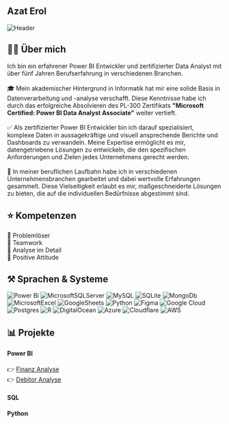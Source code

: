 ## Azat Erol

![Header](https://media.licdn.com/dms/image/v2/D4E16AQFqFg1pvQRLtQ/profile-displaybackgroundimage-shrink_350_1400/B4EZWpZ48oHMAY-/0/1742303892185?e=1747872000&v=beta&t=osQOk02nfLmEK-hkTIFTP9Um18u8RWDjnhEG99H6h0k)

## 👩‍💻 Über mich
Ich bin ein erfahrener Power BI Entwickler und zertifizierter Data Analyst mit über fünf Jahren Berufserfahrung in verschiedenen Branchen.<br><br>🎓 Mein akademischer Hintergrund in Informatik hat mir eine solide Basis in Datenverarbeitung und -analyse verschafft. Diese Kenntnisse habe ich durch das erfolgreiche Absolvieren des PL-300 Zertifikats **"Microsoft Certified: Power BI Data Analyst Associate"** weiter vertieft.<br><br>✅ Als zertifizierter Power BI Entwickler bin ich darauf spezialisiert, komplexe Daten in aussagekräftige und visuell ansprechende Berichte und Dashboards zu verwandeln. Meine Expertise ermöglicht es mir, datengetriebene Lösungen zu entwickeln, die den spezifischen Anforderungen und Zielen jedes Unternehmens gerecht werden.<br><br>💼 In meiner beruflichen Laufbahn habe ich in verschiedenen Unternehmensbranchen gearbeitet und dabei wertvolle Erfahrungen gesammelt. Diese Vielseitigkeit erlaubt es mir, maßgeschneiderte Lösungen zu bieten, die auf die individuellen Bedürfnisse abgestimmt sind.

## ⭐ Kompetenzen
 :small_blue_diamond: Problemlöser <br>
 :small_blue_diamond: Teamwork <br>
 :small_blue_diamond: Analyse im Detail <br>
 :small_blue_diamond: Positive Attitude

## ⚒️ Sprachen & Systeme
![Power Bi](https://img.shields.io/badge/power_bi-F2C811?style=for-the-badge&logo=powerbi&logoColor=black) ![MicrosoftSQLServer](https://img.shields.io/badge/Microsoft%20SQL%20Server-CC2927?style=for-the-badge&logo=microsoft%20sql%20server&logoColor=white) ![MySQL](https://img.shields.io/badge/mysql-4479A1.svg?style=for-the-badge&logo=mysql&logoColor=white) ![SQLite](https://img.shields.io/badge/sqlite-%2307405e.svg?style=for-the-badge&logo=sqlite&logoColor=white) ![MongoDb](https://camo.githubusercontent.com/85c80c78c80eb82039b11322eae10e7294ed4ec90b52eb25959f9a881d0341a1/68747470733a2f2f696d672e736869656c64732e696f2f62616467652f4d6f6e676f44422d3030413234363f7374796c653d666f722d7468652d6261646765266c6f676f3d6d6f6e676f6462266c6f676f436f6c6f723d7768697465) ![MicrosoftExcel](https://camo.githubusercontent.com/a1d1738064e19ca9924cedb662c9b7212bba3954234c2f6559d4602faa593feb/68747470733a2f2f696d672e736869656c64732e696f2f62616467652f4d6963726f736f66745f457863656c2d3231373334363f7374796c653d666f722d7468652d6261646765266c6f676f3d6d6963726f736f66742d657863656c266c6f676f436f6c6f723d7768697465) ![GoogleSheets](https://camo.githubusercontent.com/4e0c873ad261d9d385962c6b2a058ff1f8632668bdb18439fd150aab150f55eb/68747470733a2f2f696d672e736869656c64732e696f2f62616467652f476f6f676c655f5368656574732d3030414334373f7374796c653d666f722d7468652d6261646765266c6f676f3d676f6f676c652d736865657473266c6f676f436f6c6f723d7768697465) ![Python](https://img.shields.io/badge/python-3670A0?style=for-the-badge&logo=python&logoColor=ffdd54) ![Figma](https://img.shields.io/badge/figma-%23F24E1E.svg?style=for-the-badge&logo=figma&logoColor=white) ![Google Cloud](https://img.shields.io/badge/GoogleCloud-%234285F4.svg?style=for-the-badge&logo=google-cloud&logoColor=white) ![Postgres](https://img.shields.io/badge/postgres-%23316192.svg?style=for-the-badge&logo=postgresql&logoColor=white) ![R](https://img.shields.io/badge/r-%23276DC3.svg?style=for-the-badge&logo=r&logoColor=white) ![DigitalOcean](https://img.shields.io/badge/DigitalOcean-%230167ff.svg?style=for-the-badge&logo=digitalOcean&logoColor=white) ![Azure](https://img.shields.io/badge/azure-%230072C6.svg?style=for-the-badge&logo=microsoftazure&logoColor=white) ![Cloudflare](https://img.shields.io/badge/Cloudflare-F38020?style=for-the-badge&logo=Cloudflare&logoColor=white) ![AWS](https://img.shields.io/badge/AWS-%23FF9900.svg?style=for-the-badge&logo=amazon-aws&logoColor=white)

## 📊 Projekte
#### Power BI
👉 <a href="https://github.com/4zatero7/Finanz_Analyse/blob/main/README.md">Finanz Analyse</a><br>
👉 <a href="https://github.com/4zatero7/Debitor_Analyse/blob/main/README.md">Debitor Analyse</a><br>
#### SQL
#### Python
